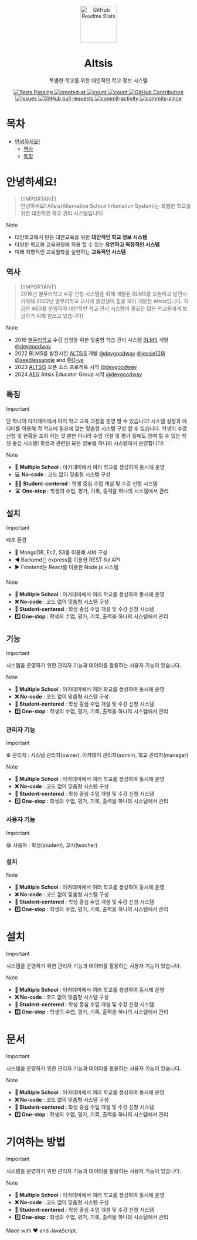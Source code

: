 <p align="center">
 <img width="100px" src="https://github.com/user-attachments/assets/5ca2ed76-8aca-400c-900e-97d065690102" align="center" alt="GitHub Readme Stats" />
 <h1 align="center">Altsis</h1>
 <p align="center">특별한 학교를 위한 대안적인 학교 정보 시스템</p>
</p>
  <p align="center">
    <a href="https://github.com/bmrdevteam/Altsis/blob/62cbf4be719fe13160df48a08d495215c9cac272/LICENSE">
      <img alt="Tests Passing" src="https://img.shields.io/badge/license-MIT-blue.svg?style=" />
    </a>
    <a href="https://github.com/bmrdevteam/Altsis">
      <img alt="created-at" src="https://img.shields.io/github/created-at/bmrdevteam/Altsis?style=&logo=&logoColor=&color=gold&label=created at"/>
    </a>
    <a href="https://github.com/bmrdevteam/Altsis">
      <img alt="count" src="https://img.shields.io/github/languages/top/bmrdevteam/Altsis?color=gold"/>
    </a>
    <a href="https://github.com/bmrdevteam/Altsis">
      <img alt="count" src="https://img.shields.io/github/languages/count/bmrdevteam/Altsis?color=gold"/>
    </a>
    </a>
    <a href="https://github.com/bmrdevteam/Altsis/graphs/contributors">
      <img alt="GitHub Contributors" src="https://img.shields.io/github/contributors/bmrdevteam/Altsis?color=violet" />
    </a>
    <a href="https://github.com/bmrdevteam/Altsis/issues">
      <img alt="Issues" src="https://img.shields.io/github/issues/bmrdevteam/Altsis?color=violet" />
    </a>
    <a href="https://github.com/bmrdevteam/Altsis/pulls">
      <img alt="GitHub pull requests" src="https://img.shields.io/github/issues-pr/bmrdevteam/Altsis?color=violet" />
    </a>
    <a href="https://github.com/bmrdevteam/Altsis">
      <img alt="commit-activity" src="https://img.shields.io/github/commit-activity/t/bmrdevteam/Altsis?style=&logo=&logoColor=&color=0088ff&label=commits" />
    </a>
    <a href="https://github.com/bmrdevteam/Altsis">
      <img alt="commits-since" src="https://img.shields.io/github/commits-since/bmrdevteam/Altsis/latest?color=0088ff" />
    </a>
    <br />
    
# 목차 <!-- omit in toc -->

- [안녕하세요!](#안녕하세요-)
    - [역사](#역사)
    - [특징](#특징)

# 안녕하세요! <!-- omit in toc -->

> [!IMPORTANT]\
> 안녕하세요!
> Altsis(Alternative School Infomation System)는 특별한 학교를 위한 대안적인 학교 관리 시스템입니다!

> [!NOTE]
> - 대안학교에서 만든 대안교육을 위한 **대안적인 학교 정보 시스템**
> - 다양한 학교와 교육과정에 적용 할 수 있는 **유연하고 독창적인 시스템**
> - 미래 지향적인 교육철학을 실현하는 **교육적인 시스템**

## 역사

> [!IMPORTANT]\
> 2016년 별무리학교 수강 신청 시스템을 위해 개발된 BLMS를 보완하고 발전시키위해 2022년 별무리학교 교사와 졸업생이 힘을 모아 개발한 Altsis입니다. 지금은 AEG를 운영하여 대안적인 학교 관리 시스템이 필요한 많은 학교들에게 보급하기 위해 힘쓰고 있습니다!

> [!NOTE]
> - 2016 [별무리학교](http://bmrschool.net) 수강 신청을 위한 맞춤형 학습 관리 시스템 [BLMS](https://github.com/devgoodway/BLMS_OSV) 개발 [@devgoodway](https://github.com/devgoodway)
> - 2022 BLMS를 발전시킨 [ALTSIS](https://github.com/bmrdevteam/Altsis) 개발 [@devgoodway](https://github.com/devgoodway) [@jessie129j](https://github.com/jessie129j) [@seedlessapple](https://github.com/seedlessapple) and [@O-ye](https://github.com/Yeonwu)
> - 2023 [ALTSIS](https://github.com/bmrdevteam/Altsis) 오픈 소스 프로젝트 시작 [@devgoodway](https://github.com/devgoodway)
> - 2024 [AEG](https://github.com/bmrdevteam/Altsis) Altsis Educator Group 시작 [@devgoodway](https://github.com/devgoodway)

## 특징

> [!IMPORTANT]
> 단 하나의 아카데미에서 여러 학교 교육 과정을 운영 할 수 있습니다! 시스템 설정과 에디터를 이용해 각 학교에 필요에 맞는 맞춤형 시스템 구성 할 수 있습니다. 학생이 수강 신청 및 현황을 조회 하는 것 뿐만 아니라 수업 개설 및 평가 등에도 참여 할 수 있는 학생 중심 시스템! 학생과 관련된 모든 정보를 하나의 시스템에서 운영합니다!

> [!NOTE]
> - :school: **Multiple School** : 아카데미에서 여러 학교를 생성하여 동시에 운영
> - :computer: **No-code** : 코드 없이 맞춤형 시스템 구성
> - :student: **Student-centered** : 학생 중심 수업 개설 및 수강 신청 시스템
> - :motorway: **One-stop** : 학생의 수업, 평가, 기록, 출력을 하나의 시스템에서 관리

## 설치

> [!IMPORTANT]
> 배포 환경
> + :floppy_disk: MongoDB, Ec2, S3를 이용해 서버 구성
> + :arrow_backward: Backend는 express를 이용한 REST-ful API
> + :arrow_forward: Frontend는 React를 이용한 Node.js 시스템

### 

> [!NOTE]
> - **🏫 Multiple School** : 아카데미에서 여러 학교를 생성하여 동시에 운영
> - **❌ No-code** : 코드 없이 맞춤형 시스템 구성
> - **🎒 Student-centered** : 학생 중심 수업 개설 및 수강 신청 시스템
> - **1️⃣ One-stop** : 학생의 수업, 평가, 기록, 출력을 하나의 시스템에서 관리

## 기능

> [!IMPORTANT]
> 시스템을 운영하기 위한 관리자 기능과 데이터를 활용하는 사용자 기능이 있습니다.

> [!NOTE]
> - **🏫 Multiple School** : 아카데미에서 여러 학교를 생성하여 동시에 운영
> - **❌ No-code** : 코드 없이 맞춤형 시스템 구성
> - **🎒 Student-centered** : 학생 중심 수업 개설 및 수강 신청 시스템
> - **1️⃣ One-stop** : 학생의 수업, 평가, 기록, 출력을 하나의 시스템에서 관리

### 관리자 기능

> [!IMPORTANT]
> :gear: 관리자 : 시스템 관리자(owner), 아카데미 관리자(admin), 학교 관리자(manager)

> [!NOTE]
> - **🏫 Multiple School** : 아카데미에서 여러 학교를 생성하여 동시에 운영
> - **❌ No-code** : 코드 없이 맞춤형 시스템 구성
> - **🎒 Student-centered** : 학생 중심 수업 개설 및 수강 신청 시스템
> - **1️⃣ One-stop** : 학생의 수업, 평가, 기록, 출력을 하나의 시스템에서 관리

### 사용자 기능

> [!IMPORTANT]
> :smile: 사용자 : 학생(student), 교사(teacher)

### 설치
> [!NOTE]
> - **🏫 Multiple School** : 아카데미에서 여러 학교를 생성하여 동시에 운영
> - **❌ No-code** : 코드 없이 맞춤형 시스템 구성
> - **🎒 Student-centered** : 학생 중심 수업 개설 및 수강 신청 시스템
> - **1️⃣ One-stop** : 학생의 수업, 평가, 기록, 출력을 하나의 시스템에서 관리

# 설치

> [!IMPORTANT]
> 시스템을 운영하기 위한 관리자 기능과 데이터를 활용하는 사용자 기능이 있습니다.

> [!NOTE]
> - **🏫 Multiple School** : 아카데미에서 여러 학교를 생성하여 동시에 운영
> - **❌ No-code** : 코드 없이 맞춤형 시스템 구성
> - **🎒 Student-centered** : 학생 중심 수업 개설 및 수강 신청 시스템
> - **1️⃣ One-stop** : 학생의 수업, 평가, 기록, 출력을 하나의 시스템에서 관리

# 문서

> [!IMPORTANT]
> 시스템을 운영하기 위한 관리자 기능과 데이터를 활용하는 사용자 기능이 있습니다.

> [!NOTE]
> - **🏫 Multiple School** : 아카데미에서 여러 학교를 생성하여 동시에 운영
> - **❌ No-code** : 코드 없이 맞춤형 시스템 구성
> - **🎒 Student-centered** : 학생 중심 수업 개설 및 수강 신청 시스템
> - **1️⃣ One-stop** : 학생의 수업, 평가, 기록, 출력을 하나의 시스템에서 관리

# 기여하는 방법

> [!IMPORTANT]
> 시스템을 운영하기 위한 관리자 기능과 데이터를 활용하는 사용자 기능이 있습니다.

> [!NOTE]
> - **🏫 Multiple School** : 아카데미에서 여러 학교를 생성하여 동시에 운영
> - **❌ No-code** : 코드 없이 맞춤형 시스템 구성
> - **🎒 Student-centered** : 학생 중심 수업 개설 및 수강 신청 시스템
> - **1️⃣ One-stop** : 학생의 수업, 평가, 기록, 출력을 하나의 시스템에서 관리



Made with :heart: and JavaScript.
